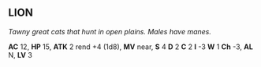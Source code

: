 ## LION

_Tawny great cats that hunt in open plains. Males have manes._

**AC** 12, **HP** 15, **ATK** 2 rend +4 (1d8), **MV** near, **S** 4 **D** 2 **C** 2 **I** -3 **W** 1 **Ch** -3, **AL** N, **LV** 3

